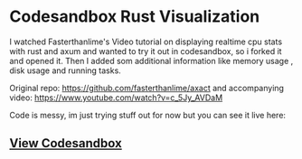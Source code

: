 # Codesandbox Rust Visualization

I watched Fasterthanlime's Video tutorial on displaying realtime cpu stats with rust and axum and wanted to try it out in codesandbox, so i forked it and opened it.
Then I added som additional information like memory usage , disk usage and running tasks. 

Original repo: https://github.com/fasterthanlime/axact and accompanying video: https://www.youtube.com/watch?v=c_5Jy_AVDaM

Code is messy, im just trying stuff out for now but you can see it live here:

## [View Codesandbox](https://codesandbox.io/p/github/EmilLindfors/coruvis-box/main?file=%2Fsrc%2Findex.css&workspace=%257B%2522activeFileId%2522%253A%2522clf0z4kmx0002g2fwc5yu11rz%2522%252C%2522openFiles%2522%253A%255B%2522%252Fsrc%252Findex.css%2522%252C%2522%252FREADME.md%2522%255D%252C%2522sidebarPanel%2522%253A%2522EXPLORER%2522%252C%2522gitSidebarPanel%2522%253A%2522COMMIT%2522%252C%2522spaces%2522%253A%257B%2522clf0z4mpa0015356jrwini0nt%2522%253A%257B%2522key%2522%253A%2522clf0z4mpa0015356jrwini0nt%2522%252C%2522name%2522%253A%2522Default%2522%252C%2522devtools%2522%253A%255B%257B%2522key%2522%253A%2522clf133wet0019356io31qw0yl%2522%252C%2522type%2522%253A%2522PROJECT_SETUP%2522%252C%2522isMinimized%2522%253Afalse%257D%252C%257B%2522type%2522%253A%2522PREVIEW%2522%252C%2522taskId%2522%253A%2522cargo%2520run%2522%252C%2522port%2522%253A7032%252C%2522key%2522%253A%2522clf135kwh00c0356irngpl7nu%2522%252C%2522isMinimized%2522%253Afalse%257D%252C%257B%2522type%2522%253A%2522TASK_LOG%2522%252C%2522taskId%2522%253A%2522cargo%2520run%2522%252C%2522key%2522%253A%2522clf133zty006f356if829qjoi%2522%252C%2522isMinimized%2522%253Afalse%257D%255D%257D%257D%252C%2522currentSpace%2522%253A%2522clf0z4mpa0015356jrwini0nt%2522%252C%2522spacesOrder%2522%253A%255B%2522clf0z4mpa0015356jrwini0nt%2522%255D%252C%2522hideCodeEditor%2522%253Afalse%257D)




